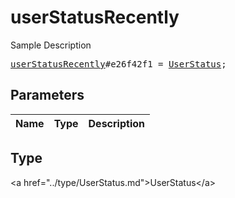 # userStatusRecently

Sample Description

<pre>
<a href="../constructor/userStatusRecently.md">userStatusRecently</a>#e26f42f1 = <a href="../type/UserStatus.md">UserStatus</a>;
</pre>

## Parameters

| Name | Type | Description |
|------|:----:|-------------|

## Type

&lt;a href=&#34;../type/UserStatus.md&#34;&gt;UserStatus&lt;/a&gt;
